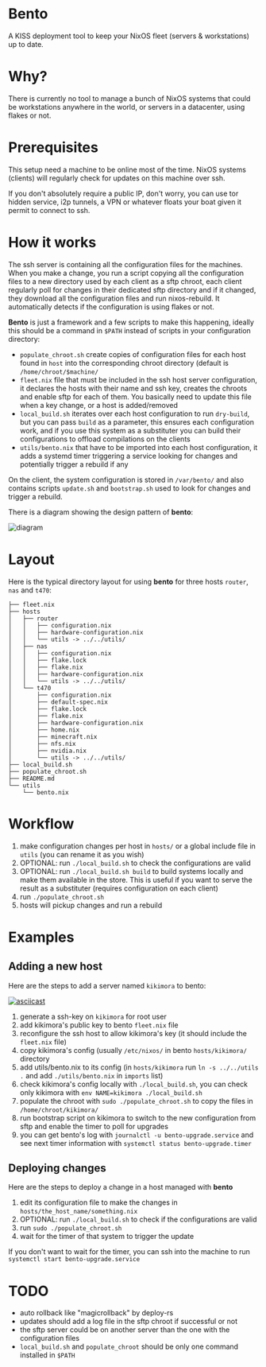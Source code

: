 # Bento

A KISS deployment tool to keep your NixOS fleet (servers & workstations) up to date.

# Why?

There is currently no tool to manage a bunch of NixOS systems that could be workstations anywhere in the world, or servers in a datacenter, using flakes or not.

# Prerequisites

This setup need a machine to be online most of the time.  NixOS systems (clients) will regularly check for updates on this machine over ssh.

If you don't absolutely require a public IP, don't worry, you can use tor hidden service, i2p tunnels, a VPN or whatever floats your boat given it permit to connect to ssh.

# How it works

The ssh server is containing all the configuration files for the machines. When you make a change, you run a script copying all the configuration files to a new directory used by each client as a sftp chroot, each client regularly poll for changes in their dedicated sftp directory and if it changed, they download all the configuration files and run nixos-rebuild. It automatically detects if the configuration is using flakes or not.

**Bento** is just a framework and a few scripts to make this happening, ideally this should be a command in `$PATH` instead of scripts in your configuration directory:

- `populate_chroot.sh` create copies of configuration files for each host found in `host` into the corresponding chroot directory (default is `/home/chroot/$machine/`
- `fleet.nix` file that must be included in the ssh host server configuration, it declares the hosts with their name and ssh key, creates the chroots and enable sftp for each of them. You basically need to update this file when a key change, or a host is added/removed
- `local_build.sh` iterates over each host configuration to run `dry-build`, but you can pass `build` as a parameter, this ensures each configuration work, and if you use this system as a substituter you can build their configurations to offload compilations on the clients
- `utils/bento.nix` that have to be imported into each host configuration, it adds a systemd timer triggering a service looking for changes and potentially trigger a rebuild if any

On the client, the system configuration is stored in `/var/bento/` and also contains scripts `update.sh` and `bootstrap.sh` used to look for changes and trigger a rebuild.

There is a diagram showing the design pattern of **bento**:

![diagram](https://dataswamp.org/~solene/static/nixos-fleet-pattern.png)

# Layout

Here is the typical directory layout for using **bento** for three hosts `router`, `nas` and `t470`:

```
├── fleet.nix
├── hosts
│   ├── router
│   │   ├── configuration.nix
│   │   ├── hardware-configuration.nix
│   │   └── utils -> ../../utils/
│   ├── nas
│   │   ├── configuration.nix
│   │   ├── flake.lock
│   │   ├── flake.nix
│   │   ├── hardware-configuration.nix
│   │   └── utils -> ../../utils/
│   └── t470
│       ├── configuration.nix
│       ├── default-spec.nix
│       ├── flake.lock
│       ├── flake.nix
│       ├── hardware-configuration.nix
│       ├── home.nix
│       ├── minecraft.nix
│       ├── nfs.nix
│       ├── nvidia.nix
│       └── utils -> ../../utils/
├── local_build.sh
├── populate_chroot.sh
├── README.md
└── utils
    └── bento.nix
```

# Workflow

1. make configuration changes per host in `hosts/` or a global include file in `utils` (you can rename it as you wish)
2. OPTIONAL: run `./local_build.sh` to check the configurations are valid
3. OPTIONAL: run `./local_build.sh build` to build systems locally and make them available in the store. This is useful if you want to serve the result as a substituter (requires configuration on each client)
4. run `./populate_chroot.sh`
5. hosts will pickup changes and run a rebuild

# Examples

## Adding a new host

Here are the steps to add a server named `kikimora` to bento:

[![asciicast](https://asciinema.org/a/518834.svg)](https://asciinema.org/a/518834)

1. generate a ssh-key on `kikimora` for root user
2. add kikimora's public key to bento `fleet.nix` file
3. reconfigure the ssh host to allow kikimora's key (it should include the `fleet.nix` file)
4. copy kikimora's config (usually `/etc/nixos/` in bento `hosts/kikimora/` directory
5. add utils/bento.nix to its config (in `hosts/kikimora` run `ln -s ../../utils .` and add `./utils/bento.nix` in `imports` list)
6. check kikimora's config locally with `./local_build.sh`, you can check only kikimora with `env NAME=kikimora ./local_build.sh`
7. populate the chroot with `sudo ./populate_chroot.sh` to copy the files in `/home/chroot/kikimora/`
8. run bootstrap script on kikimora to switch to the new configuration from sftp and enable the timer to poll for upgrades
9. you can get bento's log with `journalctl -u bento-upgrade.service` and see next timer information with `systemctl status bento-upgrade.timer`

## Deploying changes

Here are the steps to deploy a change in a host managed with **bento**

1. edit its configuration file to make the changes in `hosts/the_host_name/something.nix`
2. OPTIONAL: run `./local_build.sh` to check if the configurations are valid
3. run `sudo ./populate_chroot.sh`
4. wait for the timer of that system to trigger the update

If you don't want to wait for the timer, you can ssh into the machine to run `systemctl start bento-upgrade.service`

# TODO

- auto rollback like "magicrollback" by deploy-rs
- updates should add a log file in the sftp chroot if successful or not
- the sftp server could be on another server than the one with the configuration files
- `local_build.sh` and `populate_chroot` should be only one command installed in `$PATH`
